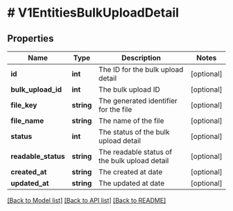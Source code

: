 # # V1EntitiesBulkUploadDetail

## Properties

Name | Type | Description | Notes
------------ | ------------- | ------------- | -------------
**id** | **int** | The ID for the bulk upload detail | [optional]
**bulk_upload_id** | **int** | The bulk upload ID | [optional]
**file_key** | **string** | The generated identifier for the file | [optional]
**file_name** | **string** | The name of the file | [optional]
**status** | **int** | The status of the bulk upload detail | [optional]
**readable_status** | **string** | The readable status of the bulk upload detail | [optional]
**created_at** | **string** | The created at date | [optional]
**updated_at** | **string** | The updated at date | [optional]

[[Back to Model list]](../../README.md#models) [[Back to API list]](../../README.md#endpoints) [[Back to README]](../../README.md)
